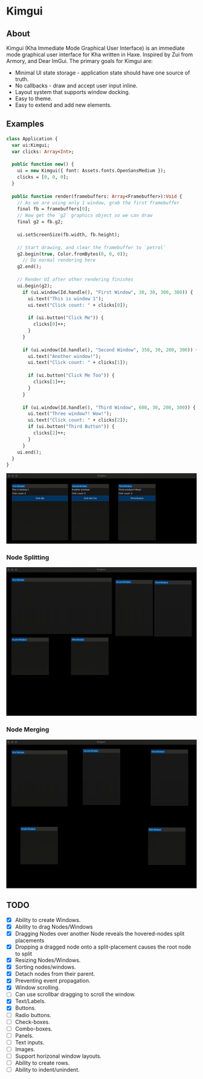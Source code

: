 # Kimgui

## About
Kimgui (Kha Immediate Mode Graphical User Interface) is an immediate mode graphical user interface for Kha written in Haxe. Inspired by Zui from Armory, and Dear ImGui. The primary goals for Kimgui are:

- Minimal UI state storage - application state should have one source of truth.
- No callbacks - draw and accept user input inline.
- Layout system that supports window docking.
- Easy to theme.
- Easy to extend and add new elements.

## Examples

```haxe
class Application {
  var ui:Kimgui;
  var clicks: Array<Int>;

  public function new() {
    ui = new Kimgui({ font: Assets.fonts.OpenSansMedium });
    clicks = [0, 0, 0];
  }

  public function render(framebuffers: Array<Framebuffer>):Void {
    // As we are using only 1 window, grab the first framebuffer
    final fb = framebuffers[0];
    // Now get the `g2` graphics object so we can draw
    final g2 = fb.g2;

    ui.setScreenSize(fb.width, fb.height);

    // Start drawing, and clear the framebuffer to `petrol`
    g2.begin(true, Color.fromBytes(0, 0, 0));
      // Do normal rendering here
    g2.end();

    // Render UI after other rendering finishes
    ui.begin(g2);
      if (ui.window(Id.handle(), "First Window", 30, 30, 300, 300)) {
        ui.text("This is window 1");
        ui.text("Click count: " + clicks[0]);

        if (ui.button("Click Me")) {
          clicks[0]++;
        }
      }
      
      if (ui.window(Id.handle(), "Second Window", 350, 30, 200, 300)) {
        ui.text("Another window!");
        ui.text("Click count: " + clicks[1]);

        if (ui.button("Click Me Too")) {
          clicks[1]++;
        }
      }

      if (ui.window(Id.handle(), "Third Window", 600, 30, 200, 300)) {
        ui.text("Three window?! Wow!");
        ui.text("Click count: " + clicks[2]);
        if (ui.button("Third Button")) {
          clicks[2]++;
        }
      }
    ui.end();
  }
}
```
![Example with buttons](support/images/buttons.gif)

### Node Splitting
![Example of window splitting](support/images/splittingUnsplitting.gif)

### Node Merging
![Example of window merging](support/images/mergingUnmerging.gif)

## TODO

- [x] Ability to create Windows.
- [x] Ability to drag Nodes/Windows
- [x] Dragging Nodes over another Node reveals the hovered-nodes split placements
- [x] Dropping a dragged node onto a split-placement causes the root node to split
- [x] Resizing Nodes/Windows.
- [x] Sorting nodes/windows.
- [x] Detach nodes from their parent.
- [x] Preventing event propagation.
- [x] Window scrolling.
- [ ] Can use scrollbar dragging to scroll the window.
- [x] Text/Labels.
- [x] Buttons.
- [ ] Radio buttons.
- [ ] Check-boxes.
- [ ] Combo-boxes.
- [ ] Panels.
- [ ] Text inputs.
- [ ] Images.
- [ ] Support horizonal window layouts.
- [ ] Ability to create rows.
- [ ] Ability to indent/unindent.